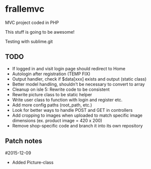# frallemvc
MVC project coded in PHP

This stuff is going to be awesome!

Testing with sublime.git

## TODO
- If logged in and visit login page should redirect to Home
- Autologin after registration (TEMP FIX)
- Output handler, check if $data[xxx] exists and output (static class)
- Better model handling, shouldn't be necessary to convert to array
- Cleanup on isle 5: Rewrite code to be consistent
- Rewrite picture class to be static helper
- Write user class to function with login and register etc.
- Add more config paths (root_path, etc.)
- Look for better ways to handle POST and GET in controllers
- Add cropping to images when uploaded to match specific image dimensions (ex. product image = 420 x 200)
- Remove shop-specific code and branch it into its own repository


## Patch notes
#2015-12-09
- Added Picture-class